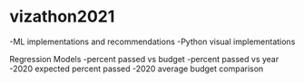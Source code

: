 # vizathon2021
-ML implementations and recommendations
-Python visual implementations


Regression Models
-percent passed vs budget
-percent passed vs year
-2020 expected percent passed
-2020 average budget comparison
